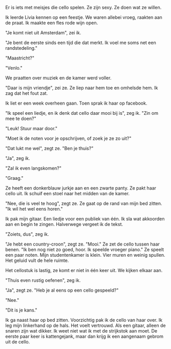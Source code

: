Er is iets met meisjes die cello spelen. Ze zijn sexy. Ze doen wat ze willen. 

Ik leerde Livia kennen op een feestje. We waren allebei vroeg, raakten aan de praat. Ik maakte een fles rode wijn open. 

"Je komt niet uit Amsterdam", zei ik.

"Je bent de eerste sinds een tijd die dat merkt. Ik voel me soms net een randstedeling."

"Maastricht?"

"Venlo."

We praatten over muziek en de kamer werd voller.

"Daar is mijn vriendje", zei ze. Ze liep naar hem toe en omhelsde hem. Ik zag dat het fout zat.

Ik liet er een week overheen gaan. Toen sprak ik haar op facebook.

"Ik speel een liedje, en ik denk dat cello daar mooi bij is", zeg ik. "Zin om mee te doen?"

"Leuk! Stuur maar door."

"Moet ik de noten voor je opschrijven, of zoek je ze zo uit?"

"Dat lukt me wel", zegt ze. "Ben je thuis?"

"Ja", zeg ik.

"Zal ik even langskomen?"

"Graag."

Ze heeft een donkerblauw jurkje aan en een zwarte panty. Ze pakt haar cello uit. Ik schuif een stoel naar het midden van de kamer.

"Nee, die is veel te hoog", zegt ze. Ze gaat op de rand van mijn bed zitten. "Ik wil het wel eens horen."

Ik pak mijn gitaar. Een liedje voor een publiek van één. Ik sla wat akkoorden aan en begin te zingen. Halverwege vergeet ik de tekst.

"Zoiets, dus", zeg ik.

"Je hebt een country-croon", zegt ze. "Mooi." Ze zet de cello tussen haar benen. "Ik ben nog niet zo goed, hoor. Ik speelde vroeger piano." Ze speelt een paar noten. Mijn studentenkamer is klein. Vier muren en weinig spullen. Het geluid vult de hele ruimte.

Het cellostuk is lastig, ze komt er niet in één keer uit. We kijken elkaar aan.

"Thuis even rustig oefenen", zeg ik.

"Ja", zegt ze. "Heb je al eens op een cello gespeeld?"

"Nee."

"Dit is je kans."

Ik ga naast haar op bed zitten. Voorzichtig pak ik de cello van haar over. Ik leg mijn linkerhand op de hals. Het voelt vertrouwd. Als een gitaar, alleen de snaren zijn wat dikker. Ik weet niet wat ik met de strijkstok aan moet. De eerste paar keer is kattengejank, maar dan krijg ik een aangenaam gebrom uit de cello.
